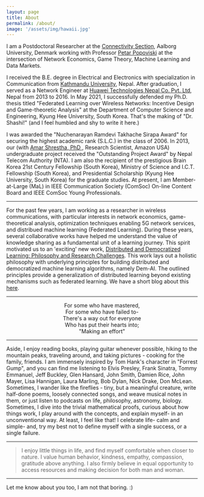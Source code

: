 ```yaml
---
layout: page
title: About
permalink: /about/
image: '/assets/img/hawaii.jpg'
---
```


I am a Postdoctoral Researcher at the <a href="https://www.es.aau.dk/sections-labs/connectivity/" target="_blank">Connectivity Section</a>, Aalborg University, Denmark working with Professor <a href="http://petarpopovski.es.aau.dk/" target="_blank">Petar Popoviski</a> at the intersection of Network Economics, Game Theory, Machine Learning and Data Markets.  


I received the B.E. degree in Electrical and Electronics with specialization in Communication from <a href="https://ku.edu.np/" target="_blank"> Kathmandu University</a>, Nepal. After graduation, I served as a Network Engineer at <a href="https://www.huawei.com/en/" target="_blank">Huawei Technologies Nepal Co. Pvt. Ltd</a>, Nepal from 2013 to 2016. In May 2021, I successfully defended my Ph.D. thesis titled "Federated Learning over Wireless Networks: Incentive Design and Game-theoretic Analysis" at the Department of Computer Science and Engineering, Kyung Hee University, South Korea. That's the making of "Dr. Shashi!" (and I feel humbled and shy to  write it here.)

I was awarded the "Nuchenarayan Ramdevi Takhache Sirapa Award" for securing the highest academic rank (S.L.C.) in the class of 2006.  In 2013, our (with <a href="https://scholar.google.com/citations?user=DuA7v4MAAAAJ&hl=en" target="_blank"> Amar Shrestha, PhD </a>, Research Scientist, Amazon USA) undergraduate project received the "Outstanding Project Award" by  Nepal Telecom Authority (NTA). I am also the recipient of the prestigious Brain Korea 21st Century Fellowship (South Korea), Ministry of Science and I.C.T. Fellowship (South Korea), and Presidential Scholarship (Kyung Hee University, South Korea) for the graduate studies. At present, I am Member-at-Large (MaL) in IEEE Communication Society (ComSoc) On-line Content Board and IEEE ComSoc Young Professionals.

***
For the past few years, I am working as a researcher in wireless communications, with particular interests in network economics, game-theoretical analysis, optimization techniques enabling 5G network services, and distribued machine learning (Federated Learning). During these years, several collaborative works have helped me understand the value of knowledge sharing as a fundamental unit of a learning journey. This spirit motivated us to an 'exciting' new work, <a href="https://arxiv.org/abs/2003.09301" target="_blank">Distributed and Democratized Learning: Philosophy and Research Challenges</a>. This work lays out a holistic philosophy with underlying principles for building distributed and democratized machine learning algorithms, namely Dem-AI. The outlined principles provide a generalization of distributed learning beyond existing mechanisms such as federated learning. We have a short blog about this <a href="https://medium.com/@shashir101/distributed-and-democratized-learning-philosophy-and-research-challenges-4ef156ed42ca" target="_blank">here</a>. 

***
<center>For some who have mastered,</center>  
<center>For some who have failed to-</center>  
<center>There's a way out for everyone</center>   
<center>Who has put their hearts into;</center>  
<center>"Making an effort"</center> 


***
Aside, I enjoy reading books, playing guitar whenever possible, hiking to the mountain peaks, traveling around, and taking pictures - cooking for the family, friends. I am immensely inspired by Tom Hank's character in "Forrest Gump", and you can find me listening to Elvis Presley, Frank Sinatra, Tommy Emmanuel, Jeff Buckley, Glen Hansard, John Smith, Damien Rice, John Mayer, Lisa Hannigan, Laura Marling, Bob Dylan, Nick Drake, Don McLean. Sometimes, I wander like the fireflies - tiny, but a meaningful creature, write half-done poems, loosely connected songs, and weave musical notes in them, or just listen to podcasts on life, philosophy, astronomy, biology. Sometimes, I dive into the trivial mathematical proofs, curious about how things work, I play around with the concepts, and explain myself- in an unconventional way. At least, I feel like that! I celebrate life- calm and simple- and, try my best not to define myself with a single success, or a single failure.

***
> I enjoy little things in life, and find myself comfortable when closer to nature.
> I value human behavior, kindness, empathy, compassion, gratitude above anything.
> I also firmly believe in equal opportunity to access resources and making decision for both man and woman.

***
Let me know about you too, I am not that boring. :)
